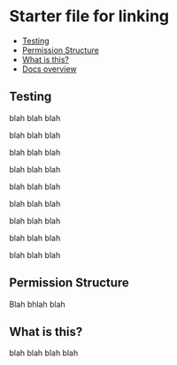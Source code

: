 # Starter file for linking

- [Testing](#testing)
- [Permission Structure](#permission-structure)
- [What is this?](#what-is-this)
- [Docs overview](./docs/overview.md)

## Testing

blah blah blah

blah blah blah

blah blah blah

blah blah blah

blah blah blah

blah blah blah

blah blah blah

blah blah blah

blah blah blah

## Permission Structure

Blah bhlah blah

## What is this?
blah blah blah blah
